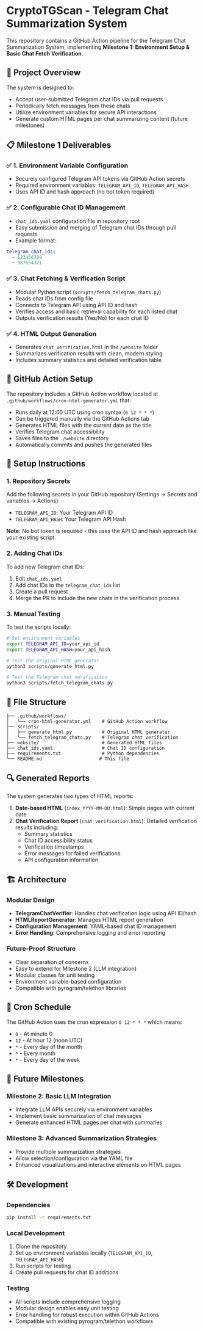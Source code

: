 # CryptoTGScan - Telegram Chat Summarization System

This repository contains a GitHub Action pipeline for the Telegram Chat Summarization System, implementing **Milestone 1: Environment Setup & Basic Chat Fetch Verification**.

## 🎯 Project Overview

The system is designed to:
- Accept user-submitted Telegram chat IDs via pull requests
- Periodically fetch messages from these chats
- Utilize environment variables for secure API interactions
- Generate custom HTML pages per chat summarizing content (future milestones)

## 📋 Milestone 1 Deliverables

### ✅ 1. Environment Variable Configuration
- Securely configured Telegram API tokens via GitHub Action secrets
- Required environment variables: `TELEGRAM_API_ID`, `TELEGRAM_API_HASH`
- Uses API ID and hash approach (no bot token required)

### ✅ 2. Configurable Chat ID Management
- `chat_ids.yaml` configuration file in repository root
- Easy submission and merging of Telegram chat IDs through pull requests
- Example format:
```yaml
telegram_chat_ids:
  - 123456789
  - 987654321
```

### ✅ 3. Chat Fetching & Verification Script
- Modular Python script (`scripts/fetch_telegram_chats.py`)
- Reads chat IDs from config file
- Connects to Telegram API using API ID and hash
- Verifies access and basic retrieval capability for each listed chat
- Outputs verification results (Yes/No) for each chat ID

### ✅ 4. HTML Output Generation
- Generates `chat_verification.html` in the `/website` folder
- Summarizes verification results with clean, modern styling
- Includes summary statistics and detailed verification table

## 🚀 GitHub Action Setup

The repository includes a GitHub Action workflow located at `.github/workflows/cron-html-generator.yml` that:

- Runs daily at 12:00 UTC using cron syntax (`0 12 * * *`)
- Can be triggered manually via the GitHub Actions tab
- Generates HTML files with the current date as the title
- Verifies Telegram chat accessibility
- Saves files to the `./website` directory
- Automatically commits and pushes the generated files

## 🔧 Setup Instructions

### 1. Repository Secrets
Add the following secrets in your GitHub repository (Settings → Secrets and variables → Actions):

- `TELEGRAM_API_ID`: Your Telegram API ID
- `TELEGRAM_API_HASH`: Your Telegram API Hash

**Note:** No bot token is required - this uses the API ID and hash approach like your existing script.

### 2. Adding Chat IDs
To add new Telegram chat IDs:
1. Edit `chat_ids.yaml`
2. Add chat IDs to the `telegram_chat_ids` list
3. Create a pull request
4. Merge the PR to include the new chats in the verification process

### 3. Manual Testing

To test the scripts locally:

```bash
# Set environment variables
export TELEGRAM_API_ID=your_api_id
export TELEGRAM_API_HASH=your_api_hash

# Test the original HTML generator
python3 scripts/generate_html.py

# Test the Telegram chat verification
python3 scripts/fetch_telegram_chats.py
```

## 📁 File Structure

```
├── .github/workflows/
│   └── cron-html-generator.yml    # GitHub Action workflow
├── scripts/
│   ├── generate_html.py           # Original HTML generator
│   └── fetch_telegram_chats.py    # Telegram chat verification
├── website/                       # Generated HTML files
├── chat_ids.yaml                  # Chat ID configuration
├── requirements.txt               # Python dependencies
└── README.md                     # This file
```

## 🔍 Generated Reports

The system generates two types of HTML reports:

1. **Date-based HTML** (`index_YYYY-MM-DD.html`): Simple pages with current date
2. **Chat Verification Report** (`chat_verification.html`): Detailed verification results including:
   - Summary statistics
   - Chat ID accessibility status
   - Verification timestamps
   - Error messages for failed verifications
   - API configuration information

## 🏗️ Architecture

### Modular Design
- **TelegramChatVerifier**: Handles chat verification logic using API ID/hash
- **HTMLReportGenerator**: Manages HTML report generation
- **Configuration Management**: YAML-based chat ID management
- **Error Handling**: Comprehensive logging and error reporting

### Future-Proof Structure
- Clear separation of concerns
- Easy to extend for Milestone 2 (LLM integration)
- Modular classes for unit testing
- Environment variable-based configuration
- Compatible with pyrogram/telethon libraries

## 📅 Cron Schedule

The GitHub Action uses the cron expression `0 12 * * *` which means:
- `0` - At minute 0
- `12` - At hour 12 (noon UTC)
- `*` - Every day of the month
- `*` - Every month
- `*` - Every day of the week

## 🔮 Future Milestones

### Milestone 2: Basic LLM Integration
- Integrate LLM APIs securely via environment variables
- Implement basic summarization of chat messages
- Generate enhanced HTML pages per chat with summaries

### Milestone 3: Advanced Summarization Strategies
- Provide multiple summarization strategies
- Allow selection/configuration via the YAML file
- Enhanced visualizations and interactive elements on HTML pages

## 🛠️ Development

### Dependencies
```bash
pip install -r requirements.txt
```

### Local Development
1. Clone the repository
2. Set up environment variables locally (`TELEGRAM_API_ID`, `TELEGRAM_API_HASH`)
3. Run scripts for testing
4. Create pull requests for chat ID additions

### Testing
- All scripts include comprehensive logging
- Modular design enables easy unit testing
- Error handling for robust execution within GitHub Actions
- Compatible with existing pyrogram/telethon workflows
